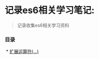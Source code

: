# 记录es6相关学习笔记:
> 记录收集es6相关学习资料

### 目录
  * [扩展运算符(...)](https://github.com/mapingdjh/front-end-study/blob/master/js%E7%AC%94%E8%AE%B0/ES6/...%E8%BF%90%E7%AE%97%E7%AC%A6.md)
 
  
